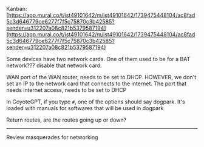 
Kanban: [https://app.mural.co/t/ist49101642/m/ist49101642/1739475448104/ac8fad5c3d646779ce6277f7f5c75870c3b42585?sender=u312207a08c821b5379587194](https://app.mural.co/t/ist49101642/m/ist49101642/1739475448104/ac8fad5c3d646779ce6277f7f5c75870c3b42585?sender=u312207a08c821b5379587194)

Some devices have two network cards. One of them used to be for a BAT network??? disable that network card. 

WAN port of the WAN router, needs to be set to DHCP. HOWEVER, we don't set an IP to the network card that connects to the internet. The port that needs internet access, needs to be set to DHCP

In CoyoteGPT, if you type `#`, one of the options should say dogpark. It's loaded with manuals for softwares that will be used in dogpark

Return routes,
are the routes going up or down?

---
Review masquerades for networking


